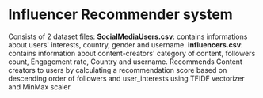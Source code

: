 # Influencer Recommender system
Consists of 2 dataset files:
**SocialMediaUsers.csv**: contains informations about users' interests, country, gender and username. 
**influencers.csv**: contains information about content-creators' category of content, followers count, Engagement rate, Country and username. 
Recommends Content creators to users by calculating a recommendation score based on descending order of followers and user_interests using TFIDF vectorizer and MinMax scaler.

